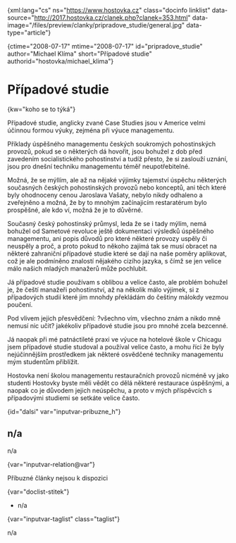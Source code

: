 
{xml:lang="cs" ns="https://www.hostovka.cz" class="docinfo linklist" data-source="http://2017.hostovka.cz/clanek.php?clanek=353.html" data-image="/files/preview/clanky/pripradove_studie/general.jpg" data-type="article"}

{ctime="2008-07-17" mtime="2008-07-17" id="pripradove\_studie" author="Michael Klíma" short="Případové studie" authorid="hostovka/michael\_klima"}

# Případové studie

<!-- generated attribute kw by user_updatekw.sh on 2020-07-05, do not edit -->

{kw="koho se to týká"}

Případové studie, anglicky zvané Case Studies jsou v Americe velmi účinnou formou výuky, zejména při výuce managementu.

Příklady úspěšného managementu českých soukromých pohostinských provozů, pokud se o některých dá hovořit, jsou bohužel z dob před zavedením socialistického pohostinství a tudíž přesto, že si zaslouží uznání, jsou pro dnešní techniku managementu téměř neupotřebitelné.

Možná, že se mýllím, ale až na nějaké výjimky tajemství úspěchu některých současných českých pohostinských provozů nebo konceptů, ani těch které byly ohodnoceny cenou Jaroslava Vašaty, nebylo nikdy odhaleno a zveřejněno a možná, že by to mnohým začínajicím restaratérum bylo prospěšné, ale kdo ví, možná že je to důvěrné.

Současný český pohostinský průmysl, leda že se i tady mýlím, nemá bohužel od Sametové revoluce ještě dokumentaci výsledků úspěšného managementu, ani popis důvodů pro které některé provozy uspěly či neuspěly a proč, a proto pokud to někoho zajímá tak se musí obracet na některé zahraniční případové studie které se dají na naše poměry aplikovat, což je ale podmíněno znalostí nějakého cizího jazyka, s čímž se jen velice málo našich mladých manažerů může pochlubit.

Já případové studie používam s oblibou a velice často, ale problém bohužel je, že čeští manažeři pohostinství, až na několik málo výjimek, si z případových studií které jim mnohdy překládám do češtiny málokdy vezmou poučení.

Pod vlivem jejich přesvědčení: ?všechno vím, všechno znám a nikdo mně nemusí nic učit? jakékoliv případové studie jsou pro mnohé zcela bezcenné.

Já naopak při mé patnáctileté praxi ve výuce na hotelové škole v Chicagu jsem případové studie studoval a používal velice často, a mohu říci že byly nejúčinnějším prostředkem jak některé osvědčené techniky managementu mým studentům přiblížit.

Hostovka není školou managementu restauračních provozů nicméně vy jako studenti Hostovky byste měli vědět co dělá některé restaurace úspěšnými, a naopak co je důvodem jejich neúspěchu, a proto v mých příspěvcích s případovými studiemi se setkáte velice často.

{id="dalsi" var="inputvar-pribuzne_h"}

## n/a

n/a

{var="inputvar-relation@var"}

Příbuzné články nejsou k dispozici

{var="doclist-stitek"}

  * n/a

{var="inputvar-taglist" class="taglist"}

n/a

